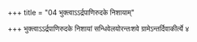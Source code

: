 +++
title = "04 भुक्त्वाऽऽर्द्रपाणिरुदके निशायाम्"

+++
भुक्त्वाऽऽर्द्रपाणिरुदके निशायां सन्धिवेलयोरन्तःशवे ग्रामेऽन्तर्दिवाकीर्त्ये ४